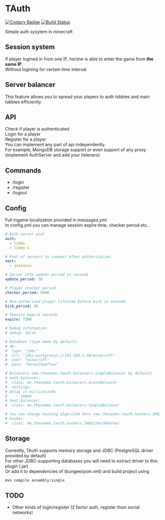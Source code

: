 # TAuth

[![Codacy Badge](https://api.codacy.com/project/badge/Grade/5263b39af61a4d40b5ff09463a684b72)](https://app.codacy.com/app/TheSeems/TAuth?utm_source=github.com&utm_medium=referral&utm_content=TheSeems/TAuth&utm_campaign=Badge_Grade_Dashboard)
[![Build Status](https://travis-ci.com/TheSeems/TAuth.svg?branch=master)](https://travis-ci.com/TheSeems/TAuth)

Simple auth sysytem in minecraft

## Session system
If player logined in from one IP, he/she is able to enter the game from **the same IP**.  
Without logining for certain time interval

## Server balancer
This feature allows you to spread your players to auth lobbies and main lobbies efficiently

## API
Check if player is authenticated  
Login for a player  
Register for a player  
You can implement any part of api independently.  
For example, MongoDB storage support or even support of any proxy (implement AuthServer and add your listeners)

## Commands
 - /login <pass>
 - /register <pass> <repeat-pass>
 - /logout
 
 ## Config
Full ingame localization provided in messages.yml  
In config.yml you can manage session expire time, checker period etc..
```yaml
# Auth server pool
auth:
  - limbo
  - limbo-1

# Pool of servers to connect after authorization
next:
  - instance

# Server info update period in seconds
update_period: 30

# Player checker period
checker_period: 5000

# Non-authorized player lifetime before kick in seconds
kick_period: 30

# Session expire seconds
expire: 7200

# Debug information
# debug: false

# Database (type memo by default)
# db:
#  type: "jdbc"
#  url: "jdbc:postgresql://192.168.1.48/minecraft"
#  user: "minecraft"
#  pass: "heresthemftea"

# Balancers (me.theseems.tauth.balancers.SimpleBalancer by default)
# auth_balancer:
#  class: me.theseems.tauth.balancers.AsyncBalancer
#  settings:
# Delay in milliseconds
#    - 10000
# next_balancer:
#  class: me.theseems.tauth.balancers.SimpleBalancer

# You can change hashing algorithm here (me.theseems.tauth.hashers.SHA512AuthHasher by default)
# hasher:
#  class: me.theseems.tauth.hashers.SHA512AuthHasher
```
 
 ## Storage
 Currently, TAuth supports memory storage and JDBC (PostgreSQL driver provided by default)  
 For other JDBC-supporting databases you will need to extract driver to this plugin (.jar)  
 Or add it to dependencies of (bungee/pom.xml) and build project using
 ```bash
 mvn compile assembly:single
 ```
 
 ## TODO
  - Other kinds of login/register (2 factor auth, register from social networks)